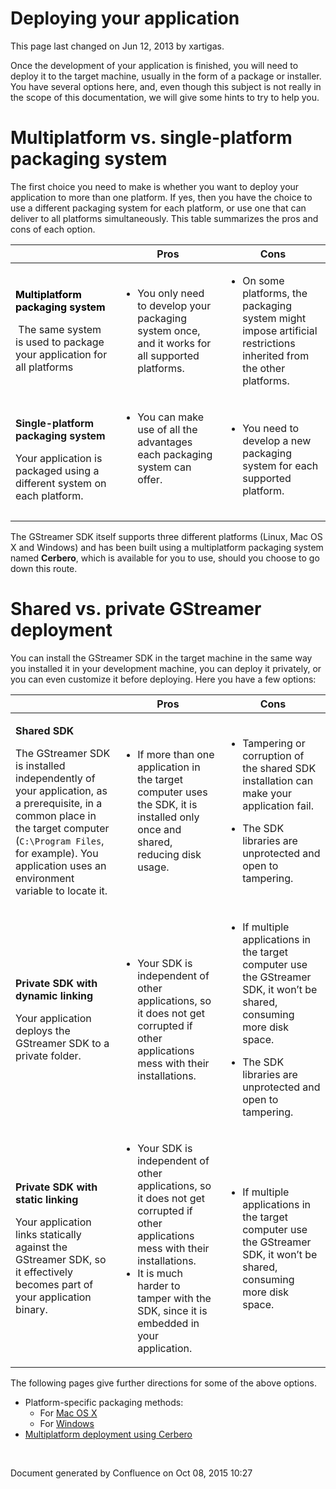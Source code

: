 # Deploying your application

This page last changed on Jun 12, 2013 by xartigas.

Once the development of your application is finished, you will need to
deploy it to the target machine, usually in the form of a package or
installer. You have several options here, and, even though this subject
is not really in the scope of this documentation, we will give some
hints to try to help you.

# Multiplatform vs. single-platform packaging system

The first choice you need to make is whether you want to deploy your
application to more than one platform. If yes, then you have the choice
to use a different packaging system for each platform, or use one that
can deliver to all platforms simultaneously. This table summarizes the
pros and cons of each option.

<table>
<colgroup>
<col width="33%" />
<col width="33%" />
<col width="33%" />
</colgroup>
<thead>
<tr class="header">
<th> </th>
<th>Pros</th>
<th>Cons</th>
</tr>
</thead>
<tbody>
<tr class="odd">
<td><p><strong><span style="color: rgb(0,0,0);">Multiplatform packaging </span></strong><span style="color: rgb(0,0,0);"><strong>system</strong></span></p>
<p><span style="color: rgb(0,0,0);"> </span>The same system is used to package your application for all platforms</p></td>
<td><ul>
<li><p>You only need to develop your packaging system once, and it works for all supported platforms.</p></li>
</ul></td>
<td><ul>
<li>On some platforms, the packaging system might impose artificial restrictions inherited from the other platforms.</li>
</ul></td>
</tr>
<tr class="even">
<td><p><strong>Single-platform packaging system</strong></p>
<p>Your application is packaged using a different system on each platform.</p></td>
<td><ul>
<li><p>You can make use of all the advantages each <span>packaging </span>system can offer.</p>
<p> </p></li>
</ul></td>
<td><ul>
<li><p>You need to develop a new <span>packaging </span>system for each supported platform.</p></li>
</ul></td>
</tr>
</tbody>
</table>

The GStreamer SDK itself supports three different platforms (Linux, Mac
OS X and Windows) and has been built using a multiplatform packaging
system named **Cerbero**, which is available for you to use, should you
choose to go down this route.

# Shared vs. private GStreamer deployment

You can install the GStreamer SDK in the target machine in the same way
you installed it in your development machine, you can deploy it
privately, or you can even customize it before deploying. Here you have
a few options:

<table>
<colgroup>
<col width="33%" />
<col width="33%" />
<col width="33%" />
</colgroup>
<thead>
<tr class="header">
<th> </th>
<th>Pros</th>
<th>Cons</th>
</tr>
</thead>
<tbody>
<tr class="odd">
<td><p><strong>Shared SDK</strong></p>
<p>The GStreamer SDK is installed independently of your application, as a prerequisite, in a common place in the target computer (<code>C:\Program Files</code>, for example). You application uses an environment variable to locate it.</p></td>
<td><ul>
<li><p>If more than one application in the target computer uses the SDK, it is installed only once and shared, reducing disk usage.</p></li>
</ul></td>
<td><ul>
<li>Tampering or corruption of the shared SDK installation can make your application fail.</li>
<li><p>The SDK libraries are unprotected and open to tampering.</p></li>
</ul></td>
</tr>
<tr class="even">
<td><p><strong>Private SDK with dynamic linking</strong></p>
<p>Your application deploys the GStreamer SDK to a private folder.</p></td>
<td><ul>
<li><p>Your SDK is independent of other applications, so it does not get corrupted if other applications mess with their installations.</p></li>
</ul></td>
<td><ul>
<li><p>If multiple applications in the target computer use the GStreamer SDK, it won’t be shared, consuming more disk space.</p></li>
<li><p>The SDK libraries are unprotected and open to tampering.</p></li>
</ul></td>
</tr>
<tr class="odd">
<td><p><strong>Private SDK with static linking</strong></p>
<p>Your application links statically against the GStreamer SDK, so it effectively becomes part of your application binary.</p></td>
<td><ul>
<li>Your SDK is independent of other applications, so it does not get corrupted if other applications mess with their installations.</li>
<li>It is much harder to tamper with the SDK, since it is embedded in your application.</li>
</ul></td>
<td><ul>
<li><span>If multiple applications in the target computer use the GStreamer SDK, it won’t be shared, consuming more disk space.</span></li>
</ul></td>
</tr>
</tbody>
</table>

The following pages give further directions for some of the above
options.

  - Platform-specific packaging methods:
      - For [Mac OS X](Mac%2BOS%2BX%2Bdeployment.html)
      - For [Windows](Windows%2Bdeployment.html)
  - [Multiplatform deployment using
    Cerbero](Multiplatform%2Bdeployment%2Busing%2BCerbero.html)

 

Document generated by Confluence on Oct 08, 2015 10:27
